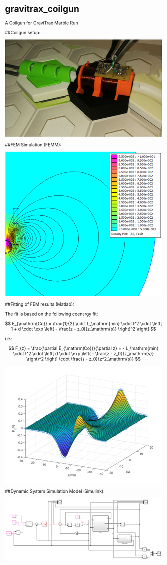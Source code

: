 # gravitrax_coilgun
A Coilgun for GraviTrax Marble Run

##Coilgun setup:

![System Setup Image](img/coilgun.jpg)


##FEM Simulation (FEMM):

![FEM Simulation](img/FEMM_example.png)


##Fitting of FEM results (Matlab):

The fit is based on the following coenergy fit:

$$ E_{\mathrm{Co}} = \frac{1}{2} \cdot L_\mathrm{min} \cdot I^2 \cdot \left[ 1 + d \cdot \exp \left( - \frac{z - z_0}{z_\mathrm{s}} \right)^2 \right] $$

i.e.:

$$ F_{z} = \frac{\partial E_{\mathrm{Co}}}{\partial z} = - L_\mathrm{min} \cdot I^2 \cdot \left[ d \cdot \exp \left( - \frac{z - z_0}{z_\mathrm{s}} \right)^2 \right] \cdot \frac{z - z_0}{z^2_\mathrm{s}} $$

![Force Fit](img/force_fitting.png)

##Dynamic System Simulation Model (Simulink):

![System Simulation](img/simulink_model.png)
